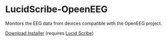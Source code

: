 LucidScribe-OpeenEEG
====================

Monitors the EEG data from devices compatible with the OpenEEG project.

<a href="http://lucidcode.com/category/software/lucid-scribe-plugins/OpenEEG/">Download Installer</a> (requires <a href="http://lucidcode.com/LucidScribe/">Lucid Scribe</a>)
